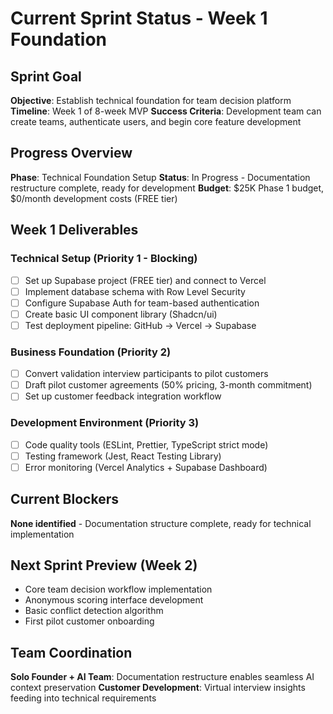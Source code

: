 # Current Sprint Status - Week 1 Foundation

## Sprint Goal
**Objective**: Establish technical foundation for team decision platform
**Timeline**: Week 1 of 8-week MVP
**Success Criteria**: Development team can create teams, authenticate users, and begin core feature development

## Progress Overview
**Phase**: Technical Foundation Setup
**Status**: In Progress - Documentation restructure complete, ready for development
**Budget**: $25K Phase 1 budget, $0/month development costs (FREE tier)

## Week 1 Deliverables
### Technical Setup (Priority 1 - Blocking)
- [ ] Set up Supabase project (FREE tier) and connect to Vercel
- [ ] Implement database schema with Row Level Security
- [ ] Configure Supabase Auth for team-based authentication
- [ ] Create basic UI component library (Shadcn/ui)
- [ ] Test deployment pipeline: GitHub → Vercel → Supabase

### Business Foundation (Priority 2)
- [ ] Convert validation interview participants to pilot customers
- [ ] Draft pilot customer agreements (50% pricing, 3-month commitment)
- [ ] Set up customer feedback integration workflow

### Development Environment (Priority 3)
- [ ] Code quality tools (ESLint, Prettier, TypeScript strict mode)
- [ ] Testing framework (Jest, React Testing Library)
- [ ] Error monitoring (Vercel Analytics + Supabase Dashboard)

## Current Blockers
**None identified** - Documentation structure complete, ready for technical implementation

## Next Sprint Preview (Week 2)
- Core team decision workflow implementation
- Anonymous scoring interface development
- Basic conflict detection algorithm
- First pilot customer onboarding

## Team Coordination
**Solo Founder + AI Team**: Documentation restructure enables seamless AI context preservation
**Customer Development**: Virtual interview insights feeding into technical requirements